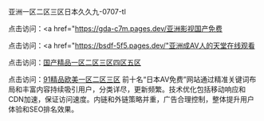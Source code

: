 
亚洲一区二区三区日本久久九-0707-tl


点击访问：<a href="https://gda-c7m.pages.dev/亚洲影视国产免费</a>

点击访问：<a href="https://bsdf-5f5.pages.dev/"亚洲成AV人的天堂在线观看</a>

点击访问：<a href="https://fdhf-454.pages.dev/">国产精品一区二区三区四区五区</a>

点击访问：<a href="https://cfad.pages.dev/">91精品欧美一区二区三区</a>
前十名“日本AV免费”网站通过精准关键词布局和丰富内容持续吸引用户，分类详尽，更新频繁。技术优化包括移动响应和CDN加速，保证访问速度。内链和外链策略并重，广告合理控制，整体提升用户体验和SEO排名效果。



<span style="display:none;">[Canonical link](https://github.com/li07072025/li09 ）</span>
